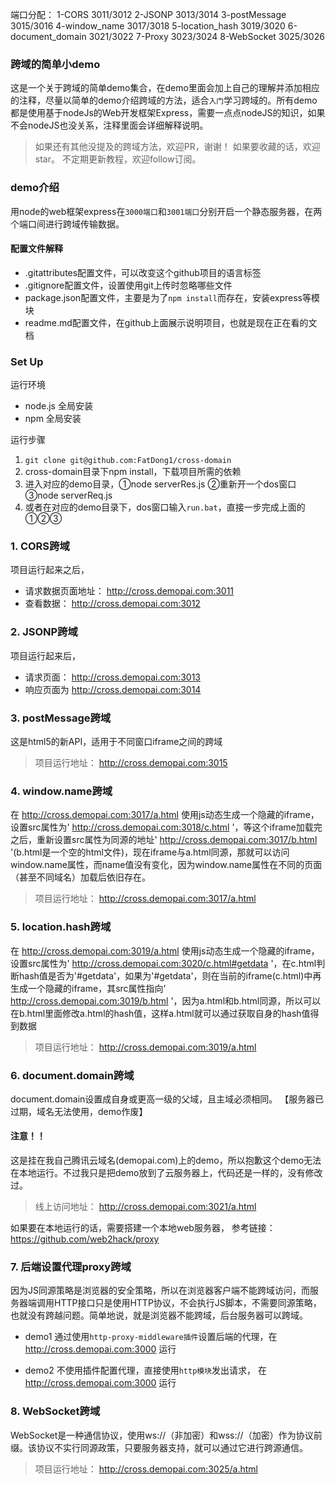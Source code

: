 端口分配：
1-CORS 3011/3012
2-JSONP 3013/3014
3-postMessage 3015/3016
4-window_name 3017/3018
5-location_hash 3019/3020
6-document_domain 3021/3022
7-Proxy 3023/3024
8-WebSocket 3025/3026


### 跨域的简单小demo
这是一个关于跨域的简单demo集合，在demo里面会加上自己的理解并添加相应的注释，尽量以简单的demo介绍跨域的方法，适合`入门`学习跨域的。所有demo都是使用基于nodeJs的Web开发框架Express，需要一点点nodeJS的知识，如果不会nodeJS也没关系，注释里面会详细解释说明。
> 如果还有其他没提及的跨域方法，欢迎PR，谢谢！
如果要收藏的话，欢迎star。
不定期更新教程，欢迎follow订阅。

### demo介绍
用node的web框架express在`3000端口`和`3001端口`分别开启一个静态服务器，在两个端口间进行跨域传输数据。

#### 配置文件解释
- .gitattributes配置文件，可以改变这个github项目的语言标签
- .gitignore配置文件，设置使用git上传时忽略哪些文件
- package.json配置文件，主要是为了`npm install`而存在，安装express等模块
- readme.md配置文件，在github上面展示说明项目，也就是现在正在看的文档
### Set Up
运行环境
- node.js 全局安装
- npm 全局安装

运行步骤
1. `git clone git@github.com:FatDong1/cross-domain`
2. cross-domain目录下npm install，下载项目所需的依赖
3. 进入对应的demo目录，①node serverRes.js  ②重新开一个dos窗口   ③node serverReq.js
4. 或者在对应的demo目录下，dos窗口输入`run.bat`，直接一步完成上面的①②③

### 1. CORS跨域

项目运行起来之后，
- 请求数据页面地址： http://cross.demopai.com:3011
- 查看数据： http://cross.demopai.com:3012


### 2. JSONP跨域

项目运行起来后，
- 请求页面： http://cross.demopai.com:3013
- 响应页面为 http://cross.demopai.com:3014

### 3. postMessage跨域
这是html5的新API，适用于不同窗口iframe之间的跨域

> 项目运行地址： http://cross.demopai.com:3015

### 4. window.name跨域

在 http://cross.demopai.com:3017/a.html 使用js动态生成一个隐藏的iframe，设置src属性为' http://cross.demopai.com:3018/c.html '，等这个iframe加载完之后，重新设置src属性为同源的地址' http://cross.demopai.com:3017/b.html '(b.html是一个空的html文件)，现在iframe与a.html同源，那就可以访问window.name属性，而name值没有变化，因为window.name属性在不同的页面（甚至不同域名）加载后依旧存在。


> 项目运行地址： http://cross.demopai.com:3017/a.html

### 5. location.hash跨域
在 http://cross.demopai.com:3019/a.html 使用js动态生成一个隐藏的iframe，设置src属性为' http://cross.demopai.com:3020/c.html#getdata '，在c.html判断hash值是否为'#getdata'，如果为'#getdata'，则在当前的iframe(c.html)中再生成一个隐藏的iframe，其src属性指向' http://cross.demopai.com:3019/b.html '，因为a.html和b.html同源，所以可以在b.html里面修改a.html的hash值，这样a.html就可以通过获取自身的hash值得到数据
> 项目运行地址： http://cross.demopai.com:3019/a.html

### 6. document.domain跨域
document.domain设置成自身或更高一级的父域，且主域必须相同。
【服务器已过期，域名无法使用，demo作废】
#### 注意！！
这是挂在我自己腾讯云域名(demopai.com)上的demo，所以抱歉这个demo无法在本地运行。不过我只是把demo放到了云服务器上，代码还是一样的，没有修改过。

> 线上访问地址： http://cross.demopai.com:3021/a.html


如果要在本地运行的话，需要搭建一个本地web服务器，
参考链接：https://github.com/web2hack/proxy

### 7. 后端设置代理proxy跨域
因为JS同源策略是浏览器的安全策略，所以在浏览器客户端不能跨域访问，而服务器端调用HTTP接口只是使用HTTP协议，不会执行JS脚本，不需要同源策略，也就没有跨越问题。简单地说，就是浏览器不能跨域，后台服务器可以跨域。

- demo1
通过使用`http-proxy-middleware插件`设置后端的代理，在 http://cross.demopai.com:3000 运行

- demo2
不使用插件配置代理，直接使用`http模块`发出请求， 在 http://cross.demopai.com:3000 运行


### 8. WebSocket跨域
WebSocket是一种通信协议，使用ws://（非加密）和wss://（加密）作为协议前缀。该协议不实行同源政策，只要服务器支持，就可以通过它进行跨源通信。
> 项目运行地址： http://cross.demopai.com:3025/a.html

